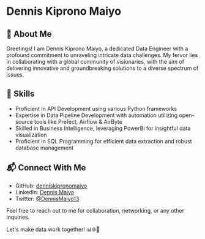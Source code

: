 # Dennis Kiprono Maiyo

## 🚀 About Me

Greetings! I am Dennis Kiprono Maiyo, a dedicated Data Engineer with a profound commitment to unraveling intricate data challenges. My fervor lies in collaborating with a global community of visionaries, with the aim of delivering innovative and groundbreaking solutions to a diverse spectrum of issues.

## 🔧 Skills

- Proficient in API Development using various Python frameworks
- Expertise in Data Pipeline Development with automation utilizing open-source tools like Prefect, Airflow & AirByte
- Skilled in Business Intelligence, leveraging PowerBi for insightful data visualization
- Proficient in SQL Programming for efficient data extraction and robust database management

## 📬 Connect With Me

- GitHub: [denniskipronomaiyo](https://github.com/denniskipronomaiyo)
- LinkedIn: [Dennis Maiyo](https://www.linkedin.com/in/dennis-maiyo-69945611a/)
- Twitter: [@DennisMaiyo13](https://twitter.com/DennisMaiyo13)

Feel free to reach out to me for collaboration, networking, or any other inquiries.

Let's make data work together! 📊🌐🔗
